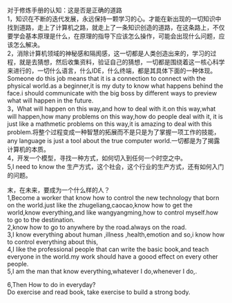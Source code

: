 对于修炼手册的认知：这是否是正确的道路       
1，知识在不断的迭代发展，永远保持一颗学习的心。才能在新出现的一切知识中找到道路，走上了计算机之路，就走上了一条知识创造的道路，在这条路上，不仅要学会基本原理是什么，在原理的指导下应该怎么操作，可能会出现什么问题，应该怎么解决。    
2，消除计算机领域的神秘感和隔阂感，这一切都是人类创造出来的，学习的过程，就是去猜想，然后收集资料，验证自己的猜想，一切都是围绕着这一核心科学来进行的，一切什么语言，什么IDE，什么终端，都是其具体下面的一种体现。Someone do this job means that it is a connection to connect with the physical world.as a beginner,it is my duty to know what happens behind the face.i should communicate with the big boss by different ways to preview what will happen in the future.     
3，What will happen on this way,and how to deal with it.on this way,what will happen,how many problems on this way,how do people deal with it, it is just like a mathmetic problems on this way,it is amazing to deal with this problem.将整个过程变成一种智慧的拓展而不是只是为了掌握一项工作的技能，any language is just a tool about the true computer world.一切都是为了揭露计算机的本质。    
4，开发一个模型，寻找一种方式，如何切入到任何一个时空之中。    
5,I need to know the 生产方式，这个社会，这个行业的生产方式，还有如何入门的问题。   

末，在未来，要成为一个什么样的人？     
1,Become a worker that know how to control the new technology that born on the world.just like the zhugeliang,caocao,know how to get the world,know everything,and like wangyangming,how to control myself.how to go to the destination.   
2,know how to go to anywhere by the road.always on the road.        
3,I know everything about human ,illness ,health,emotion and so,i know how to control everything about this,     
4,I like the professional people that can write the basic book,and teach everyone in the world.my work should have a goood effect on every other people.          
5,I am the man that know everything,whatever I do,whenever I do,.  


6,Then How to do in everyday?    
Do exercise and read book, take exercise to build a strong body.     
